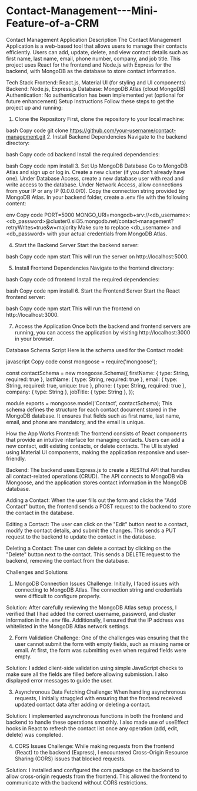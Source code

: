 # Contact-Management---Mini-Feature-of-a-CRM
Contact Management Application
Description
The Contact Management Application is a web-based tool that allows users to manage their contacts efficiently. Users can add, update, delete, and view contact details such as first name, last name, email, phone number, company, and job title. This project uses React for the frontend and Node.js with Express for the backend, with MongoDB as the database to store contact information.

Tech Stack
Frontend: React.js, Material UI (for styling and UI components)
Backend: Node.js, Express.js
Database: MongoDB Atlas (cloud MongoDB)
Authentication: No authentication has been implemented yet (optional for future enhancement)
Setup Instructions
Follow these steps to get the project up and running:

1. Clone the Repository
First, clone the repository to your local machine:

bash
Copy code
git clone https://github.com/your-username/contact-management.git
2. Install Backend Dependencies
Navigate to the backend directory:

bash
Copy code
cd backend
Install the required dependencies:

bash
Copy code
npm install
3. Set Up MongoDB Database
Go to MongoDB Atlas and sign up or log in.
Create a new cluster (if you don’t already have one).
Under Database Access, create a new database user with read and write access to the database.
Under Network Access, allow connections from your IP or any IP (0.0.0.0/0).
Copy the connection string provided by MongoDB Atlas.
In your backend folder, create a .env file with the following content:

env
Copy code
PORT=5000
MONGO_URI=mongodb+srv://<db_username>:<db_password>@cluster0.sii35.mongodb.net/contact-management?retryWrites=true&w=majority
Make sure to replace <db_username> and <db_password> with your actual credentials from MongoDB Atlas.

4. Start the Backend Server
Start the backend server:

bash
Copy code
npm start
This will run the server on http://localhost:5000.

5. Install Frontend Dependencies
Navigate to the frontend directory:

bash
Copy code
cd frontend
Install the required dependencies:

bash
Copy code
npm install
6. Start the Frontend Server
Start the React frontend server:

bash
Copy code
npm start
This will run the frontend on http://localhost:3000.

7. Access the Application
Once both the backend and frontend servers are running, you can access the application by visiting http://localhost:3000 in your browser.

Database Schema Script
Here is the schema used for the Contact model:

javascript
Copy code
const mongoose = require('mongoose');

const contactSchema = new mongoose.Schema({
  firstName: { type: String, required: true },
  lastName: { type: String, required: true },
  email: { type: String, required: true, unique: true },
  phone: { type: String, required: true },
  company: { type: String },
  jobTitle: { type: String },
});

module.exports = mongoose.model('Contact', contactSchema);
This schema defines the structure for each contact document stored in the MongoDB database. It ensures that fields such as first name, last name, email, and phone are mandatory, and the email is unique.

How the App Works
Frontend: The frontend consists of React components that provide an intuitive interface for managing contacts. Users can add a new contact, edit existing contacts, or delete contacts. The UI is styled using Material UI components, making the application responsive and user-friendly.

Backend: The backend uses Express.js to create a RESTful API that handles all contact-related operations (CRUD). The API connects to MongoDB via Mongoose, and the application stores contact information in the MongoDB database.

Adding a Contact: When the user fills out the form and clicks the "Add Contact" button, the frontend sends a POST request to the backend to store the contact in the database.

Editing a Contact: The user can click on the "Edit" button next to a contact, modify the contact details, and submit the changes. This sends a PUT request to the backend to update the contact in the database.

Deleting a Contact: The user can delete a contact by clicking on the "Delete" button next to the contact. This sends a DELETE request to the backend, removing the contact from the database.

Challenges and Solutions
1. MongoDB Connection Issues
Challenge: Initially, I faced issues with connecting to MongoDB Atlas. The connection string and credentials were difficult to configure properly.

Solution: After carefully reviewing the MongoDB Atlas setup process, I verified that I had added the correct username, password, and cluster information in the .env file. Additionally, I ensured that the IP address was whitelisted in the MongoDB Atlas network settings.

2. Form Validation
Challenge: One of the challenges was ensuring that the user cannot submit the form with empty fields, such as missing name or email. At first, the form was submitting even when required fields were empty.

Solution: I added client-side validation using simple JavaScript checks to make sure all the fields are filled before allowing submission. I also displayed error messages to guide the user.

3. Asynchronous Data Fetching
Challenge: When handling asynchronous requests, I initially struggled with ensuring that the frontend received updated contact data after adding or deleting a contact.

Solution: I implemented asynchronous functions in both the frontend and backend to handle these operations smoothly. I also made use of useEffect hooks in React to refresh the contact list once any operation (add, edit, delete) was completed.

4. CORS Issues
Challenge: While making requests from the frontend (React) to the backend (Express), I encountered Cross-Origin Resource Sharing (CORS) issues that blocked requests.

Solution: I installed and configured the cors package on the backend to allow cross-origin requests from the frontend. This allowed the frontend to communicate with the backend without CORS restrictions.
